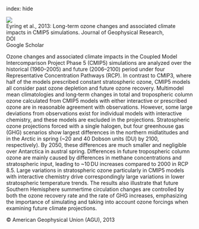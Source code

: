 index: hide

<div class="Citation">
    <div class="Citation-thumb CitationThumb-linked"  data-href="https://doi.org/10.1002/jgrd.50316">
      <img src="https://static.claimspace.cloud/climate-study-static/refs/thumbs/12/Eyring_et_al_2013-thumb.png" />
    </div>

  <div class="Citation-body">
    <div class="Citation-text">Eyring et al., 2013: Long-term ozone changes and associated climate impacts in CMIP5 simulations. <span class="Article-journal">Journal of Geophysical Research, </span><span class="Article-volume"></span></div>
    <div class="Citation-links">
      <div class="CitationLink" data-href="https://doi.org/10.1002/jgrd.50316">
        <div class="CitationLink-icon CitationLink-Doi"></div>
        <div class="CitationLink-text">DOI</div>
      </div>
      <div class="CitationLink" data-href="https://scholar.google.com/scholar?q=10.1002/jgrd.50316">
        <div class="CitationLink-icon CitationLink-Scholar"></div>
        <div class="CitationLink-text">Google Scholar</div>
      </div>
    </div>
  </div>
</div>

Ozone changes and associated climate impacts in the Coupled Model Intercomparison Project Phase 5 (CMIP5) simulations are analyzed over the historical (1960–2005) and future (2006–2100) period under four Representative Concentration Pathways (RCP). In contrast to CMIP3, where half of the models prescribed constant stratospheric ozone, CMIP5 models all consider past ozone depletion and future ozone recovery. Multimodel mean climatologies and long‐term changes in total and tropospheric column ozone calculated from CMIP5 models with either interactive or prescribed ozone are in reasonable agreement with observations. However, some large deviations from observations exist for individual models with interactive chemistry, and these models are excluded in the projections. Stratospheric ozone projections forced with a single halogen, but four greenhouse gas (GHG) scenarios show largest differences in the northern midlatitudes and in the Arctic in spring (~20 and 40 Dobson units (DU) by 2100, respectively). By 2050, these differences are much smaller and negligible over Antarctica in austral spring. Differences in future tropospheric column ozone are mainly caused by differences in methane concentrations and stratospheric input, leading to ~10 DU increases compared to 2000 in RCP 8.5. Large variations in stratospheric ozone particularly in CMIP5 models with interactive chemistry drive correspondingly large variations in lower stratospheric temperature trends. The results also illustrate that future Southern Hemisphere summertime circulation changes are controlled by both the ozone recovery rate and the rate of GHG increases, emphasizing the importance of simulating and taking into account ozone forcings when examining future climate projections.

<div class="Citation-copy">
&copy; American Geophysical Union (AGU), 2013
</div>